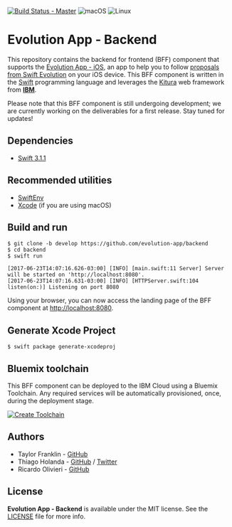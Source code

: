 [![Build Status - Master](https://travis-ci.org/evolution-app/backend.svg?branch=develop)](https://travis-ci.org/unnamedd/swift-evolution-backend)
![macOS](https://img.shields.io/badge/os-macOS-green.svg?style=flat)
![Linux](https://img.shields.io/badge/os-linux-green.svg?style=flat)

# Evolution App - Backend

This repository contains the backend for frontend (BFF) component that supports the [Evolution App - iOS](https://itunes.apple.com/us/app/evolution-app/id1210898168?mt=8), an app to help you to follow [proposals from Swift Evolution](https://apple.github.io/swift-evolution/) on your iOS device. This BFF component is written in the [Swift](https://swift.org/) programming language and leverages the [Kitura](http://www.kitura.io/) web framework from **[IBM](https://github.com/IBM-Swift)**.

Please note that this BFF component is still undergoing development; we are currently working on the deliverables for a first release. Stay tuned for updates!

## Dependencies

- [Swift 3.1.1](https://swift.org)

## Recommended utilities

- [SwiftEnv](https://swiftenv.fuller.li)
- [Xcode](https://developer.apple.com/xcode/) (if you are using macOS)

## Build and run

```shell
$ git clone -b develop https://github.com/evolution-app/backend
$ cd backend
$ swift run

[2017-06-23T14:07:16.626-03:00] [INFO] [main.swift:11 Server] Server will be started on 'http://localhost:8080'.
[2017-06-23T14:07:16.631-03:00] [INFO] [HTTPServer.swift:104 listen(on:)] Listening on port 8080
```

Using your browser, you can now access the landing page of the BFF component at [http://localhost:8080](http://localhost:8080).

## Generate Xcode Project

```shell
$ swift package generate-xcodeproj
```

## Bluemix toolchain

This BFF component can be deployed to the IBM Cloud using a Bluemix Toolchain. Any required services will be automatically provisioned, once, during the deployment stage.

[![Create Toolchain](https://console.ng.bluemix.net/devops/graphics/create_toolchain_button.png)](https://console.ng.bluemix.net/devops/setup/deploy/)


## Authors

- Taylor Franklin - [GitHub](https://github.com/tfrank64)
- Thiago Holanda - [GitHub](https://github.com/unnamedd) / [Twitter](https://twitter.com/tholanda)
- Ricardo Olivieri - [GitHub](https://github.com/rolivieri)


## License

**Evolution App - Backend** is available under the MIT license. See the [LICENSE](LICENSE) file for more info.
